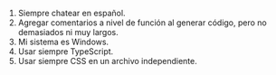 1. Siempre chatear en español.
2. Agregar comentarios a nivel de función al generar código, pero no demasiados ni muy largos.
3. Mi sistema es Windows.
4. Usar siempre TypeScript.
5. Usar siempre CSS en un archivo independiente.
